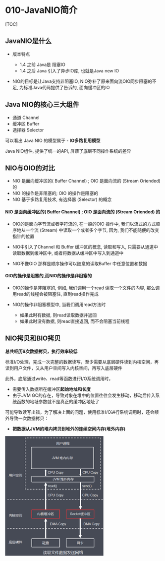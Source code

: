 # 010-JavaNIO简介

[TOC]

## JavaNIO是什么

- 版本特点
  - 1.4 之前 Java是 阻塞IO
  - 1.4 之后 Java 引入了异步IO库, 也就是Java new IO

- NIO的目标是让Java支持非阻塞IO, NIO弥补了原来面向流OIO同步阻塞的不足, 为标准Java代码提供了告诉的, 面向缓冲区的IO

## Java NIO的核心三大组件

- 通道 Channel
- 缓冲区 Buffer
- 选择器 Selector

可以看出 Java NIO 的模型属于 - **IO多路复用模型**

Java NIO组件, 提供了统一的API, 屏蔽了底层不同操作系统的差异

## NIO与OIO的对比

- NIO 是面向缓冲区的( Buffer Channel) ; OIO 是面向流的 (Stream Oriended) 的
- NIO 的操作是非阻塞的; OIO 的操作是阻塞的
- NIO 基于多路复用技术, 有选择器 (Selector) 的概念

#### NIO 是面向缓冲区的( Buffer Channel) ; OIO 是面向流的 (Stream Oriended) 的

- OIO的是面向字节流或者字符流的, 在一般的OIO 操作中, 我们以流式的方式顺序地从一个流 (Stream) 中读取一个或者多个字节, 因为, 我们不能随便的改变指针的位置

- NIO中引入了Channel 和 Buffer 缓冲区的概念, 读取和写入, 只需要从通道中读取数据到缓冲区中, 或者将数据从缓冲区中写入到通道中
- NIO不像OIO 那样是顺序操作可以随意的读取Buffer 中任意位置和数据

#### OIO的操作是阻塞的,而NIO的操作是非阻塞的

- OIO的操作是非阻塞的, 例如, 我们调用一个read 读取一个文件的内容, 那么调用read的线程会被阻塞住, 直到read操作完成

- NIO的操作非阻塞模型中, 当我们调用read方法时
  - 如果此时有数据, 则read读取数据并返回
  - 如果此时没有数据, 则read直接返回, 而不会阻塞当前线程

## NIO拷贝和BIO拷贝

**总共经历6次数据拷贝，执行效率较低**

标准I/O处理，完成一次完整的数据读写，至少需要从底层硬件读到内核空间，再读到用户文件，又从用户空间写入内核空间，再写入底层硬件

此外，底层通过write、read等函数进行I/O系统调用时，

- 需要传入数据所在缓冲区**起始地址和长度**
- 由于JVM GC的存在，导致对象在堆中的位置往往会发生移动，移动后传入系统函数的地址参数就不是真正的缓冲区地址了

可能导致读写出错，为了解决上面的问题，使用标准I/O进行系统调用时，还会额外导致一次数据拷贝：

- **把数据从JVM的堆内拷贝到堆外的连续空间内存(堆外内存)**

<img src="../../../../assets/image-20201228201048781.png" alt="image-20201228201048781" style="zoom:50%;" />